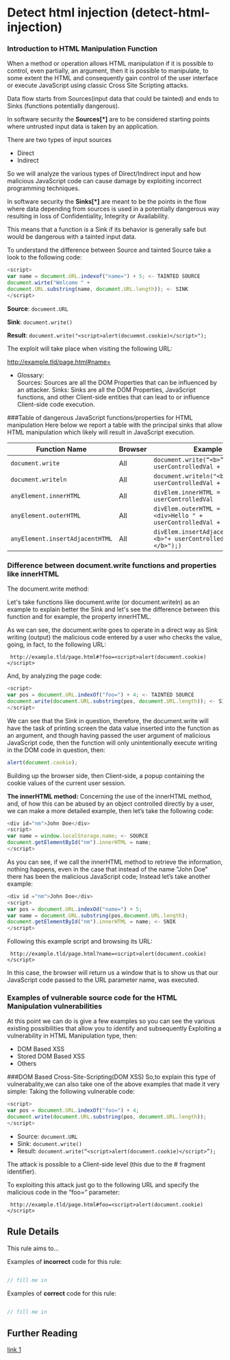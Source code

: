 # Detect html injection (detect-html-injection)
### Introduction to HTML Manipulation Function
When a method or operation allows HTML manipulation if it is possible to control, even partially, an argument, then it is possible to manipulate, to some extent the HTML and consequently gain control of the user interface or execute JavaScript using classic Cross Site Scripting attacks.

Data flow starts from Sources(input data that could be tainted) and ends to Sinks (functions potentially dangerous).

In software security the **Sources[*]** are to be considered starting points where untrusted input data is taken by an application.

There are two types of input sources
* Direct
* Indirect

So we will analyze the various types of Direct/Indirect input and how malicious JavaScript code can cause damage by exploiting incorrect programming techniques.

In software security the **Sinks[*]** are meant to be the points in the flow where data depending from sources is used in a potentially dangerous way resulting in loss of Confidentiality, Integrity or Availability.

This means that a function is a Sink if its behavior is generally safe but would be dangerous with a tainted input data.

To understand the difference between Source and tainted Source take a look to the following code:
```javascript
<script>
var name = document.URL.indexof("name=") + 5; <- TAINTED SOURCE
document.wirte("Welcome " + 
document.URL.substring(name, document.URL.length)); <- SINK
</script>
```
**Source**: `document.URL`

**Sink**: `document.write()`

**Result**: `document.write("<script>alert(docuemnt.cookie)</script>");`

The exploit will take place when visiting the following URL:

   http://example.tld/page.html#name=<script>alert(document.cookie)</script>

* Glossary:  
Sources: Sources are all the DOM Properties that can be influenced by an attacker. 
Sinks: Sinks are all the DOM Properties, JavaScript functions, and other Client-side entities that can lead to or influence Client-side code execution. 

###Table of dangerous JavaScript functions/properties for HTML manipulation
 Here below we report a table with the principal sinks that allow HTML manipulation which likely will result in JavaScript execution.

Function Name | Browser | Example
------------- | ------- | -------
`document.write` | All | `document.write(“<b>” + userControlledVal + “</b>”);`
`document.writeln` | All | `document.writeln("<b>" + userControlledVal + "</b>");`
`anyElement.innerHTML` | All | `divElem.innerHTML = “Hello ” + userControlledVal`
`anyElement.outerHTML` | All | `divElem.outerHTML =  "<div>Hello " + userControlledVal + "</div>"`
`anyElement.insertAdjacentHTML` | All | `divElem.insertAdjacentHTML("","<b>"+ userControlledVal + "</b>");)`

### Difference between document.write functions and properties like innerHTML
The document.write method: 

Let's take functions like document.write (or document.writeln) as an example to explain better the Sink and let's see the difference between this function and for example, the property innerHTML.

As we can see, the document.write goes to operate in a direct way as Sink writing (output) the malicious code entered by a user who checks the value, going, in fact, to the following URL:  

     http://example.tld/page.html#?foo=<script>alert(document.cookie)</script>

 And, by analyzing the page code: 

```javascript
<script>
var pos = document.URL.indexOf("foo=") + 4; <- TAINTED SOURCE
document.write(document.URL.substring(pos, document.URL.length)); <- SINK
</script>
```
We can see that the Sink in question, therefore, the document.write will have the task of printing screen the data value inserted into the function as an argument, and though having passed the user argument of malicious JavaScript code, then the function will only unintentionally execute writing in the DOM code in question, then:

```javascript
alert(document.cookie);
```

Building up the browser side, then Client-side, a popup containing the cookie values of the current user session.

**The innerHTML method:**
Concerning the use of the innerHTML method, and, of how this can be abused by an object controlled directly by a user, we can make a more detailed example, then let’s take the following code:
```javascript
<div id="nm">John Doe</div>
<script>
var name = window.localStorage.name; <- SOURCE
document.getElementById("nm").innerHTML = name;
</script>
```
As you can see, if we call the innerHTML method to retrieve the information, nothing happens, even in the case that instead of the name "John Doe" there has been the malicious JavaScript code; Instead let’s take another example: 
```javascript
<div id ="nm">John Doe</div>
<script>
var pos = document.URL.indexOd("name=") + 5;
var name = document.URL.substring(pos,document.URL.length);
document.getElementById("nm").innerHTML = name; <- SNIK
</script>
```

Following this example script and browsing its URL:

     http://example.tld/page.html?name=<script>alert(document.cookie)</script>

In this case, the browser will return us a window that is to show us that our JavaScript code passed to the URL parameter name, was executed. 

### Examples of vulnerable source code for the HTML Manipulation vulnerabilities
At this point we can do is give a few examples so you can see the various existing possibilities that allow you to identify and subsequently Exploiting a vulnerability in HTML Manipulation type, then:
* DOM Based XSS
* Stored DOM Based XSS
* Others

###DOM Based Cross-Site-Scripting(DOM XSS)
So,to explain this type of vulnerabality,we can also take one of the above examples that made it very simple:
Taking the following vulnerable code:
```javascript
<script>
var pos = document.URL.indexOf("foo=") + 4;
document.write(document.URL.substring(pos, document.URL.length));
</script>
```
* Source: `document.URL`
* Sink: `document.write()`
* Result: `document.write(“<script>alert(document.cookie)</script>”);` 

The attack is possible to a Client-side level (this due to the # fragment identifier).

To exploiting this attack just go to the following URL and specify the malicious code in the “foo=” parameter:

     http://example.tld/page.html#foo=<script>alert(document.cookie)</script>

## Rule Details

This rule aims to...

Examples of **incorrect** code for this rule:

```js

// fill me in

```

Examples of **correct** code for this rule:

```js

// fill me in

```

## Further Reading
[link 1](http://blog.blueclosure.com/2017/09/javascript-dangerous-functions-part-1.html)
